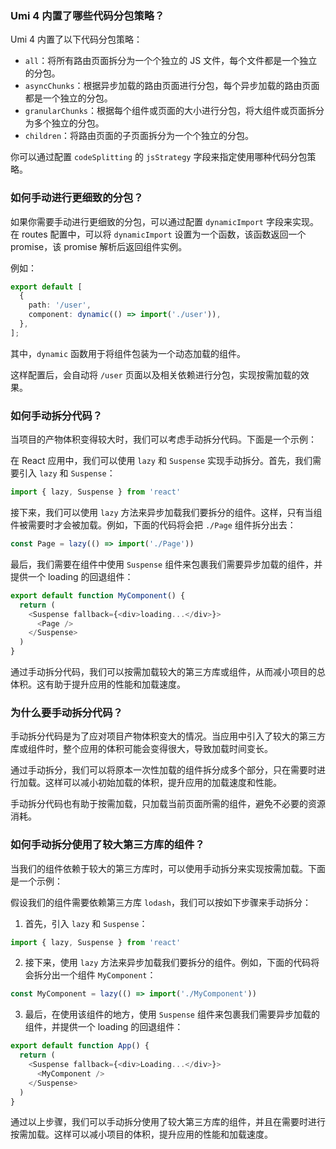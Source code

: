 ### Umi 4 内置了哪些代码分包策略？

Umi 4 内置了以下代码分包策略：

- `all`：将所有路由页面拆分为一个个独立的 JS 文件，每个文件都是一个独立的分包。
- `asyncChunks`：根据异步加载的路由页面进行分包，每个异步加载的路由页面都是一个独立的分包。
- `granularChunks`：根据每个组件或页面的大小进行分包，将大组件或页面拆分为多个独立的分包。
- `children`：将路由页面的子页面拆分为一个个独立的分包。

你可以通过配置 `codeSplitting` 的 `jsStrategy` 字段来指定使用哪种代码分包策略。

### 如何手动进行更细致的分包？

如果你需要手动进行更细致的分包，可以通过配置 `dynamicImport` 字段来实现。在 routes 配置中，可以将 `dynamicImport` 设置为一个函数，该函数返回一个 promise，该 promise 解析后返回组件实例。

例如：

```ts
export default [
  {
    path: '/user',
    component: dynamic(() => import('./user')),
  },
];
```

其中，`dynamic` 函数用于将组件包装为一个动态加载的组件。

这样配置后，会自动将 `/user` 页面以及相关依赖进行分包，实现按需加载的效果。

### 如何手动拆分代码？

当项目的产物体积变得较大时，我们可以考虑手动拆分代码。下面是一个示例：

在 React 应用中，我们可以使用 `lazy` 和 `Suspense` 实现手动拆分。首先，我们需要引入 `lazy` 和 `Suspense`：

```ts
import { lazy, Suspense } from 'react'
```

接下来，我们可以使用 `lazy` 方法来异步加载我们要拆分的组件。这样，只有当组件被需要时才会被加载。例如，下面的代码将会把 `./Page` 组件拆分出去：

```ts
const Page = lazy(() => import('./Page'))
```

最后，我们需要在组件中使用 `Suspense` 组件来包裹我们需要异步加载的组件，并提供一个 loading 的回退组件：

```ts
export default function MyComponent() {
  return (
    <Suspense fallback={<div>loading...</div>}>
      <Page />
    </Suspense>
  )
}
```

通过手动拆分代码，我们可以按需加载较大的第三方库或组件，从而减小项目的总体积。这有助于提升应用的性能和加载速度。

### 为什么要手动拆分代码？

手动拆分代码是为了应对项目产物体积变大的情况。当应用中引入了较大的第三方库或组件时，整个应用的体积可能会变得很大，导致加载时间变长。

通过手动拆分，我们可以将原本一次性加载的组件拆分成多个部分，只在需要时进行加载。这样可以减小初始加载的体积，提升应用的加载速度和性能。

手动拆分代码也有助于按需加载，只加载当前页面所需的组件，避免不必要的资源消耗。

### 如何手动拆分使用了较大第三方库的组件？

当我们的组件依赖于较大的第三方库时，可以使用手动拆分来实现按需加载。下面是一个示例：

假设我们的组件需要依赖第三方库 `lodash`，我们可以按如下步骤来手动拆分：

1. 首先，引入 `lazy` 和 `Suspense`：

```ts
import { lazy, Suspense } from 'react'
```

2. 接下来，使用 `lazy` 方法来异步加载我们要拆分的组件。例如，下面的代码将会拆分出一个组件 `MyComponent`：

```ts
const MyComponent = lazy(() => import('./MyComponent'))
```

3. 最后，在使用该组件的地方，使用 `Suspense` 组件来包裹我们需要异步加载的组件，并提供一个 loading 的回退组件：

```ts
export default function App() {
  return (
    <Suspense fallback={<div>Loading...</div>}>
      <MyComponent />
    </Suspense>
  )
}
```

通过以上步骤，我们可以手动拆分使用了较大第三方库的组件，并且在需要时进行按需加载。这样可以减小项目的体积，提升应用的性能和加载速度。